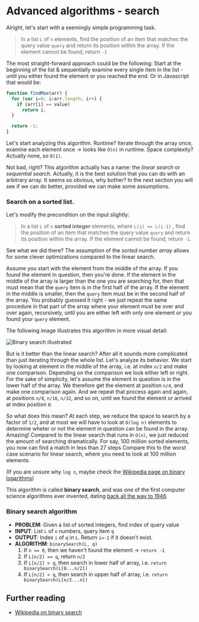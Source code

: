 # Advanced algorithms - search

Alright, let's start with a seemingly simple programming task. 

> In a list `L` of `n` elements, find the position of an item that matches the query value `query` and return its position within the array. If the element cannot be found, return `-1` 

The most straight-forward approach could be the following: Start at the beginning of the list & sequentially examine every single item in the list - until you either found the element or you reached the end. Or in Javascript that would be:
```Javascript
function findMax(arr) {
  for (var i=0; i<arr.length; i++) {
    if (arr[i] == value)
      return i;
  }

  return -1;
}
```
Let's start analyzing this algorithm. Runtime? Iterate through the array once, examine each element once -> looks like `O(n)` in runtime. Space complexity? Actually none, so `O(1)`.

Not bad, right? This algorithm actually has a name: the *linear search* or *sequential search*. Actually, it is the best solution that you can do with an arbitrary array. It seems so obvious, why bother? In the next section you will see if we can do better, provided we can make some assumptions.

### Search on a sorted list.

Let's modify the precondition on the input slightly:
> In a list `L` of `n` **sorted integer** elements, where `L(i) <= L(i-1)` , find  the position of an item that matches the query value `query` and return its position within the array. If the element cannot be found, return `-1`.

See what we did there? The assumption of the *sorted number array* allows for some clever optimizations compared to the linear search.

Assume you start with the element from the middle of the array. If you found the element in question, then you're done. If the element in the middle of the array is larger than the one you are searching for, then that must mean that the `query` item is in the first half of the array. If the element in the middle is smaller, then the `query` item must be in the second half of the array. You probably guessed it right - we just repeat the same procedure in that part of the array where your element must be over and over again, recursively, until you are either left with only one element or you found your `query` element. 

The following image illustrates this algorithm in more visual detail:

![Binary search illustrated](https://upload.wikimedia.org/wikipedia/commons/thumb/8/83/Binary_Search_Depiction.svg/470px-Binary_Search_Depiction.svg.png)

But is it better than the linear search? After all it sounds more complicated than just iterating through the whole list. Let's analyze its behavior. We start by looking at element in the middle of the array, i.e. at index `n/2` and make one comparison. Depending on the comparison we look either left or right. For the sake of simplicity, let's assume the element in question is in the lower half of the array. We therefore get the element at position `n/4`, and make one comparison again. And we repeat that process again and again, at positions `n/8`, `n/16`, `n/32`, and so on, until we found the element or arrived at index position `0`. 

So what does this mean? At each step, we reduce the space to search by a factor of `1/2`, and at most we will have to look at `O(log n)` elements to determine wheter or not the element in question can be found in the array. Amazing! Compared to the linear search that runs in `O(n)`, we just reduced the amount of searching dramatically. For say, 100 million sorted elements, you now can find a match in less than 27 steps Compare this to the worst case scenario for linear search, where you need to look at 100 million elements.

(If you are unsure why `log n`, maybe check the [Wikipedia page on binary logarithms](https://en.wikipedia.org/wiki/Binary_logarithm))

This algorithm is called **binary search**, and was one of the first computer science algorithms ever invented, dating [back all the way to 1946](https://en.wikipedia.org/wiki/Binary_search_algorithm#History).
 
### Binary search algorithm

* **PROBLEM**: Given a list of sorted integers, find index of query value
* **INPUT**: List `L` of `n` numbers, query item `q`
* **OUTPUT**: Index `i` of `q` in `L`. Return `i=-1` if it doesn't exist.
* **ALGORITHM**: `binarySearch(L, q)`
  1. If `n == 0`, then we haven't found the element -> `return -1`
  1. If `L[n/2] == q`, return `n/2`
  1. If `L[n/2] > q`, then search in lower half of array, i.e. `return binarySearch(L[0...n/2])`
  1. If `L[n/2] < q`, then search in upper half of array, i.e. `return binarySearch(L[n/2...n])`
## Further reading

* [Wikipedia on binary search](https://en.wikipedia.org/wiki/Binary_search_algorithm)
